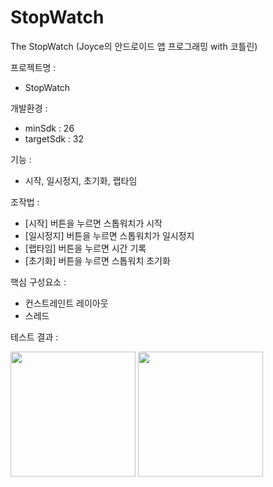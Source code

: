 # StopWatch
The StopWatch
(Joyce의 안드로이드 앱 프로그래밍 with 코틀린)

프로젝트명 : 
 - StopWatch
 
개발환경 :
 - minSdk : 26
 - targetSdk : 32
 
 기능 : 
  - 시작, 일시정지, 초기화, 랩타임 
  
 조작법 : 
  - [시작] 버튼을 누르면 스톱워치가 시작
  - [일시정지] 버튼을 누르면 스톱워치가 일시정지
  - [랩타임] 버튼을 누르면 시간 기록
  - [초기화] 버튼을 누르면 스톱워치 초기화
  
 핵심 구성요소 :
  - 컨스트레인트 레이아웃
  - 스레드
  
 테스트 결과 :
 
 <img src = "https://user-images.githubusercontent.com/48520160/203233465-16c6a8ba-f0bd-42ac-acb4-855dd1ae36e9.png" width = "200"/> <img src = "https://user-images.githubusercontent.com/48520160/203234049-e38613dd-2d61-499b-b2c4-1e18bcb54dcf.png" width = "200"/>
 
